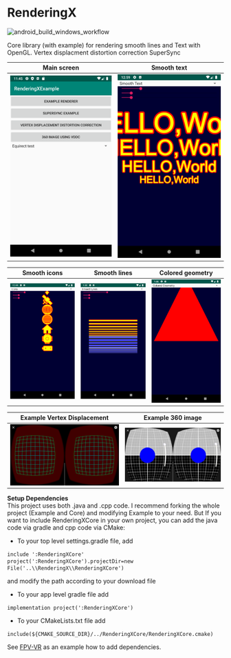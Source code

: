 # RenderingX

![android_build_windows_workflow](https://github.com/Consti10/RenderingX/actions/workflows/android.yml/badge.svg)

Core library (with example) for rendering smooth lines and Text with OpenGL.
Vertex displacment distortion correction
SuperSync

| Main screen | Smooth text |
| :---:  | :---: |
| <img src="Screenshots/main.png"> | <img src="Screenshots/smoothText.png"> |

| Smooth icons | Smooth lines | Colored geometry
| :---:  | :---: | :---: |
| <img src="Screenshots/smoothIcons.png"> | <img src="Screenshots/smoothLines.png"> | <img src="Screenshots/geometry.png"> |

| Example Vertex Displacement | Example 360 image |
| :---:  | :---: |
| <img src="Screenshots/example_distortion_vertex_displacement.png"> | <img src="Screenshots/example_distortion_360.png"> |


**Setup Dependencies** \
This project uses both .java and .cpp code. I recommend forking the whole project (Example and Core) and modifying Example to your need.
But If you want to include RenderingXCore in your own project, you can add the java code via gradle and cpp code via CMake:
* To your top level settings.gradle file, add
```
include ':RenderingXCore'
project(':RenderingXCore').projectDir=new File('..\\RenderingX\\RenderingXCore')
```
and modify the path according to your download file
* To your app level gradle file add
```
implementation project(':RenderingXCore')
```
* To your CMakeLists.txt file add
```
include(${CMAKE_SOURCE_DIR}/../RenderingXCore/RenderingXCore.cmake)
```

See [FPV-VR](https://github.com/Consti10/FPV_VR_OS) as an example how to add dependencies.

